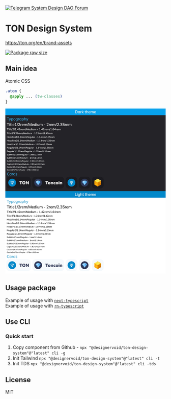 [![Telegram System Design DAO Forum][telegram-system-design-dao-badge]][telegram-system-design-dao-url]

[telegram-system-design-dao-badge]: https://img.shields.io/badge/-System%20Design%20DAO%20Forum-2CA5E0?style=flat&logo=telegram&logoColor=white
[telegram-system-design-dao-url]: https://t.me/systemdesigndao_forum

# TON Design System

<https://ton.org/en/brand-assets>

[![Package raw size](https://deno.bundlejs.com/?q=@designervoid/ton-design-system&badge=detailed&badge-style=for-the-badge)][bundlejs-ton-design-system-link]

[bundlejs-ton-design-system-link]: https://bundlejs.com/?q=@designervoid/ton-design-system

## Main idea

Atomic CSS

```css
.atom {
  @apply ... (tw-classes)
}
```

![Screenshot](./docs/images/App.jpeg)

## Usage package

Example of usage with [`next-typescript`](https://github.com/designervoid/ton-design-system-next-typescript)  
Example of usage with [`rn-typescript`](https://github.com/designervoid/ton-design-system-rn-typescript)

## Use CLI

### Quick start

1. Copy component from Github - `npx "@designervoid/ton-design-system"@"latest" cli -g`
2. Init Tailwind `npx "@designervoid/ton-design-system"@"latest" cli -t`
3. Init TDS `npx "@designervoid/ton-design-system"@"latest" cli -tds`

## License

MIT
